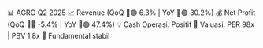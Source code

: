 📊 AGRO Q2 2025
📈 Revenue (QoQ 🔼🟢 6.3% | YoY 🔼🟢 30.2%)
💰 Net Profit (QoQ 🔻🔴 -5.4% | YoY 🔼🟢 47.4%)
💡 Cash Operasi: Positif
🧮 Valuasi: PER 98x | PBV 1.8x
🧱 Fundamental stabil
